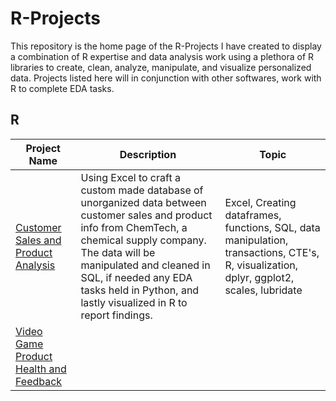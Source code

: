 # R-Projects
This repository is the home page of the R-Projects I have created to display a combination of R expertise and data analysis work using a plethora of R libraries to create, clean, analyze, manipulate, and visualize personalized data. Projects listed here will in conjunction with other softwares, work with R to complete EDA tasks. 

## R
Project Name  | Description   |  Topic
------------- | ------------- | ------------------
[Customer Sales and Product Analysis](https://github.com/Josh9182/R-Projects/tree/main/Customer%20Sales) | Using Excel to craft a custom made database of unorganized data between customer sales and product info from ChemTech, a chemical supply company. The data will be manipulated and cleaned in SQL, if needed any EDA tasks held in Python, and lastly visualized in R to report findings. | Excel, Creating dataframes, functions, SQL, data manipulation, transactions, CTE's, R, visualization, dplyr, ggplot2, scales, lubridate
[Video Game Product Health and Feedback](https://github.com/Josh9182/R-Projects/tree/main/Game%20Information) | |
